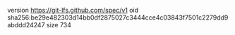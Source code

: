 version https://git-lfs.github.com/spec/v1
oid sha256:be29e482303d14bb0df2875027c3444cce4c03843f7501c2279dd9abddd24247
size 734
